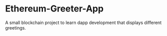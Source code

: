 # Ethereum-Greeter-App
A small blockchain project to learn dapp development that displays different greetings.
